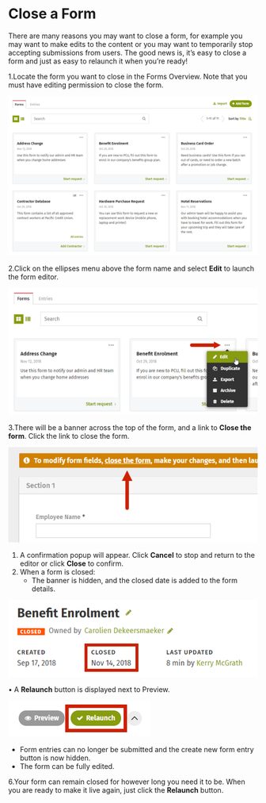 # Close a Form



There are many reasons you may want to close a form, for example you may want to make edits to the content or you may want to temporarily stop accepting submissions from users. The good news is, it’s easy to close a form and just as easy to relaunch it when you’re ready!

1.Locate the form you want to close in the Forms Overview. Note that you must have editing permission to close the form.  
  


![](../../../.gitbook/assets/1%20%2866%29.png)

2.Click on the ellipses menu above the form name and select **Edit** to launch the form editor.

![](../../../.gitbook/assets/2%20%2817%29.png)

3.There will be a banner across the top of the form, and a link to **Close the form**. Click the link to close the form.  


![](../../../.gitbook/assets/3%20%2833%29.png)



1. A confirmation popup will appear. Click **Cancel** to stop and return to the editor or click **Close** to confirm.
2. When a form is closed:
   * The banner is hidden, and the closed date is added to the form details.

![](../../../.gitbook/assets/4%20%2821%29.png)

• A **Relaunch** button is displayed next to Preview.

![](../../../.gitbook/assets/5%20%2830%29.png)



* Form entries can no longer be submitted and the create new form entry button is now hidden.
* The form can be fully edited.

6.Your form can remain closed for however long you need it to be. When you are ready to make it live again, just click the **Relaunch** button.

  
  


